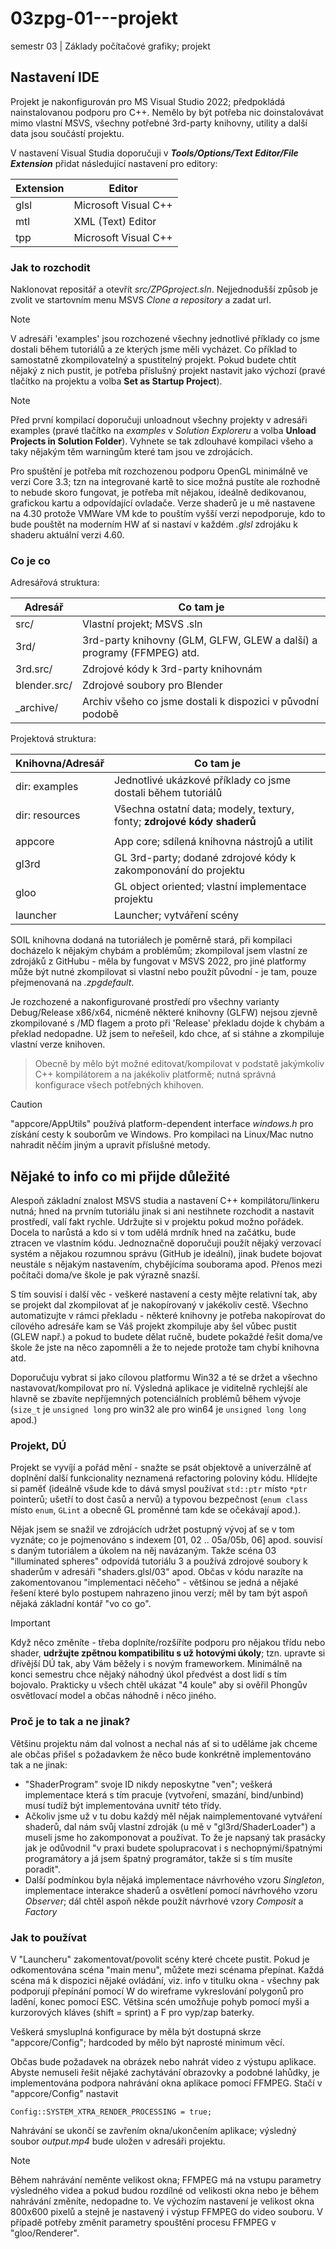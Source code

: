 # 03zpg-01---projekt
semestr 03 | Základy počítačové grafiky; projekt

## Nastavení IDE
Projekt je nakonfigurován pro MS Visual Studio 2022; předpokládá nainstalovanou podporu pro C++. Nemělo by být potřeba nic doinstalovávat mimo vlastní MSVS, všechny potřebné 3rd-party knihovny, utility a další data jsou součástí projektu.

V nastavení Visual Studia doporučuji v ***Tools/Options/Text Editor/File Extension*** přidat následující nastavení pro editory:

| Extension | Editor               |
|-----------|----------------------|
| glsl	    | Microsoft Visual C++ |
| mtl       | XML (Text) Editor    |
| tpp       | Microsoft Visual C++ |

### Jak to rozchodit
Naklonovat repositář a otevřít _src/ZPGproject.sln_. Nejjednodušší způsob je zvolit ve startovním menu MSVS _Clone a repository_ a zadat url.

> [!NOTE]
> V adresáři 'examples' jsou rozchozené všechny jednotlivé příklady co jsme dostali během tutoriálů a ze kterých jsme měli vycházet. Co příklad to samostatně zkompilovatelný a spustitelný projekt. Pokud budete chtít nějaký z nich pustit, je potřeba příslušný projekt nastavit jako výchozí (pravé tlačítko na projektu a volba **Set as Startup Project**).

> [!NOTE]
Před první kompilací doporučuji unloadnout všechny projekty v adresáři examples (pravé tlačítko na _examples_ v _Solution Exploreru_ a volba **Unload Projects in Solution Folder**). Vyhnete se tak zdlouhavé kompilaci všeho a taky nějakým těm warningům které tam jsou ve zdrojácích.

Pro spuštění je potřeba mít rozchozenou podporu OpenGL minimálně ve verzi Core 3.3; tzn na integrované kartě to sice možná pustíte ale rozhodně to nebude skoro fungovat, je potřeba mít nějakou, ideálně dedikovanou, grafickou kartu a odpovídající ovladače. Verze shaderů je u mě nastavene na 4.30 protože VMWare VM kde to pouštím vyšší verzi nepodporuje, kdo to bude pouštět na moderním HW ať si nastaví v každém _.glsl_ zdrojáku k shaderu aktuální verzi 4.60.

### Co je co
Adresářová struktura:

| Adresář      | Co tam je                                                             |
|--------------|-----------------------------------------------------------------------|
| src/	       | Vlastní projekt; MSVS .sln                                            |
| 3rd/         | 3rd-party knihovny (GLM, GLFW, GLEW a další) a programy (FFMPEG) atd. |
| 3rd.src/     | Zdrojové kódy k 3rd-party knihovnám                                   |
| blender.src/ | Zdrojové soubory pro Blender                                          |
| _archive/    | Archiv všeho co jsme dostali k dispozici v původní podobě             |

Projektová struktura:

| Knihovna/Adresář | Co tam je                                                               |
|------------------|-------------------------------------------------------------------------|
| dir: examples	   | Jednotlivé ukázkové příklady co jsme dostali během tutoriálů            |
| dir: resources   | Všechna ostatní data; modely, textury, fonty; **zdrojové kódy shaderů** |
|                  |                                                                         |
| appcore          | App core; sdílená knihovna nástrojů a utilit                            |
| gl3rd            | GL 3rd-party; dodané zdrojové kódy k zakomponování do projektu          |
| gloo             | GL object oriented; vlastní implementace projektu                       |
| launcher         | Launcher; vytváření scény                                               |

SOIL knihovna dodaná na tutoriálech je poměrně stará, při kompilaci docházelo k nějakým chybám a problémům; zkompiloval jsem vlastní ze zdrojáků z GitHubu - měla by fungovat v MSVS 2022, pro jiné platformy může být nutné zkompilovat si vlastní nebo použít původní - je tam, pouze přejmenovaná na _.zpgdefault_.

Je rozchozené a nakonfigurované prostředí pro všechny varianty Debug/Release x86/x64, nicméně některé knihovny (GLFW) nejsou zjevně zkompilované s /MD flagem a proto při 'Release' překladu dojde k chybám a překlad nedopadne. Už jsem to neřešeil, kdo chce, ať si stáhne a zkompiluje vlastní verze knihoven.

> Obecně by mělo být možné editovat/kompilovat v podstatě jakýmkoliv C++ kompilátorem a na jakékoliv platformě; nutná správná konfigurace všech potřebných khihoven.

> [!CAUTION]
> "appcore/AppUtils" používá platform-dependent interface _windows.h_ pro získání cesty k souborům ve Windows. Pro kompilaci na Linux/Mac nutno nahradit něčím jiným a upravit příslušné metody.

## Nějaké to info co mi přijde důležité
Alespoň základní znalost MSVS studia a nastavení C++ kompilátoru/linkeru nutná; hned na prvním tutoriálu jinak si ani nestihnete rozchodit a nastavit prostředí, valí fakt rychle. Udržujte si v projektu pokud možno pořádek. Docela to narůstá a kdo si v tom udělá mrdník hned na začátku, bude ztracen ve vlastním kódu. Jednoznačně doporučuji použít nějaký verzovací systém a nějakou rozumnou správu (GitHub je ideální), jinak budete bojovat neustále s nějakým nastavením, chybějícíma souborama apod. Přenos mezi počítači doma/ve škole je pak výrazně snazší.

S tím souvisí i další věc - veškeré nastavení a cesty mějte relativní tak, aby se projekt dal zkompilovat ať je nakopírovaný v jakékoliv cestě. Všechno automatizujte v rámci překladu - některé knihovny je potřeba nakopírovat do cílového adresáře kam se Váš projekt zkompiluje aby šel vůbec pustit (GLEW např.) a pokud to budete dělat ručně, budete pokaždé řešit doma/ve škole že jste na něco zapomněli a že to nejede protože tam chybí knihovna atd.

Doporučuju vybrat si jako cílovou platformu Win32 a té se držet a všechno nastavovat/kompilovat pro ní. Výsledná aplikace je viditelně rychlejší ale hlavně se zbavíte nepříjemných potenciálních problémů během vývoje (```size_t``` je ```unsigned long``` pro win32 ale pro win64 je ```unsigned long long``` apod.)

### Projekt, DÚ
Projekt se vyvíjí a pořád mění - snažte se psát objektově a univerzálně ať doplnění další funkcionality neznamená refactoring poloviny kódu. Hlídejte si paměť (ideálně všude kde to dává smysl používat ```std::ptr``` místo ```*ptr``` pointerů; ušetří to dost časů a nervů) a typovou bezpečnost (```enum class``` místo ```enum```, ```GLint``` a obecně GL proměnné tam kde se očekávají apod.).

Nějak jsem se snažil ve zdrojácích udržet postupný vývoj ať se v tom vyznáte; co je pojmenováno s indexem [01, 02 .. 05a/05b, 06] apod. souvisí s daným tutoriálem a úkolem na něj navázaným. Takže scéna 03 "illuminated spheres" odpovídá tutoriálu 3 a používá zdrojové soubory k shaderům v adresáři "shaders.glsl/03" apod. Občas v kódu narazíte na zakomentovanou "implementaci něčeho" - většinou se jedná a nějaké řešení které bylo postupem nahrazeno jinou verzí; měl by tam být aspoň nějaká základní kontář "vo co go".

> [!IMPORTANT]
> Když něco změníte - třeba doplníte/rozšíříte podporu pro nějakou třídu nebo shader, **udržujte zpětnou kompatibilitu s už hotovými úkoly**; tzn. upravte si dřívější DÚ tak, aby Vám běžely i s novým frameworkem. Minimálně na konci semestru chce nějaký náhodný úkol předvést a dost lidí s tím bojovalo. Prakticky u všech chtěl ukázat "4 koule" aby si ověřil Phongův osvětlovací model a občas náhodně i něco jiného.

### Proč je to tak a ne jinak?
Většinu projektu nám dal volnost a nechal nás ať si to uděláme jak chceme ale občas přišel s požadavkem že něco bude konkrétně implementováno tak a ne jinak:
 - "ShaderProgram" svoje ID nikdy neposkytne "ven"; veškerá implementace která s tím pracuje (vytvoření, smazání, bind/unbind) musí tudíž být implementována uvnitř této třídy.
 - Ačkoliv jsme už v tu dobu každý měl nějak naimplementované vytváření shaderů, dal nám svůj vlastní zdroják (u mě v "gl3rd/ShaderLoader") a museli jsme ho zakomponovat a používat. To že je napsaný tak prasácky jak je odůvodnil "v praxi budete spolupracovat i s nechopnými/špatnými programátory a já jsem špatný programátor, takže si s tím musíte poradit".
 - Další podmínkou byla nějaká implementace návrhového vzoru _Singleton_, implementace interakce shaderů a osvětlení pomocí návrhového vzoru _Observer_; dál chtěl aspoň někde použít návrhové vzory _Composit_ a _Factory_
 
 ### Jak to používat
 V "Launcheru" zakomentovat/povolit scény které chcete pustit. Pokud je odkomentována scéna "main menu", můžete mezi scénama přepínat. Každá scéna má k dispozici nějaké ovládání, viz. info v titulku okna - všechny pak podporují přepínání pomocí W do wireframe vykreslování polygonů pro ladění, konec pomocí ESC. Většina scén umožňuje pohyb pomocí myši a kurzorových kláves (shift = sprint) a F pro vyp/zap baterky.
 
 Veškerá smysluplná konfigurace by měla být dostupná skrze "appcore/Config"; hardcoded by mělo být naprosté minimum věcí.
 
 Občas bude požadavek na obrázek nebo nahrát video z výstupu aplikace. Abyste nemuseli řešit nějaké zachytávání obrazovky a podobné lahůdky, je implementována podpora nahrávání okna aplikace pomocí FFMPEG. Stačí v "appcore/Config" nastavit
 ```
 Config::SYSTEM_XTRA_RENDER_PROCESSING = true;
 ```
 Nahrávání se ukončí se zavřením okna/ukončením aplikace; výsledný soubor _output.mp4_ bude uložen v adresáři projektu.
 
 > [!NOTE]
 > Během nahrávání neměnte velikost okna; FFMPEG má na vstupu parametry výsledného videa a pokud budou rozdílné od velikosti okna nebo je během nahrávání změníte, nedopadne to. Ve výchozím nastavení je velikost okna 800x600 pixelů a stejně je nastavený i výstup FFMPEG do video souboru. V případě potřeby změnit parametry spouštění procesu FFMPEG v "gloo/Renderer".
 